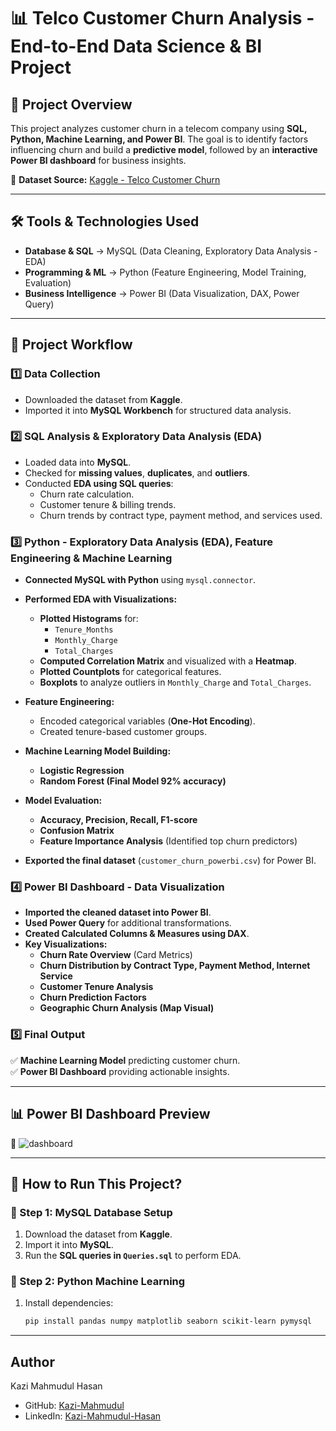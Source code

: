 # 📊 Telco Customer Churn Analysis - End-to-End Data Science & BI Project

## 🚀 Project Overview
This project analyzes customer churn in a telecom company using **SQL, Python, Machine Learning, and Power BI**. The goal is to identify factors influencing churn and build a **predictive model**, followed by an **interactive Power BI dashboard** for business insights.

🔗 **Dataset Source:** [Kaggle - Telco Customer Churn](https://www.kaggle.com/datasets/yeanzc/telco-customer-churn-ibm-dataset)

---

## 🛠 Tools & Technologies Used
- **Database & SQL** → MySQL (Data Cleaning, Exploratory Data Analysis - EDA)
- **Programming & ML** → Python (Feature Engineering, Model Training, Evaluation)
- **Business Intelligence** → Power BI (Data Visualization, DAX, Power Query)

---

## 📌 Project Workflow

### **1️⃣ Data Collection**
- Downloaded the dataset from **Kaggle**.
- Imported it into **MySQL Workbench** for structured data analysis.

### **2️⃣ SQL Analysis & Exploratory Data Analysis (EDA)**
- Loaded data into **MySQL**.
- Checked for **missing values**, **duplicates**, and **outliers**.
- Conducted **EDA using SQL queries**:
  - Churn rate calculation.
  - Customer tenure & billing trends.
  - Churn trends by contract type, payment method, and services used.

### **3️⃣ Python - Exploratory Data Analysis (EDA), Feature Engineering & Machine Learning**
- **Connected MySQL with Python** using `mysql.connector`.  
- **Performed EDA with Visualizations:**
  - **Plotted Histograms** for:
    - `Tenure_Months`
    - `Monthly_Charge`
    - `Total_Charges`
  - **Computed Correlation Matrix** and visualized with a **Heatmap**.
  - **Plotted Countplots** for categorical features.
  - **Boxplots** to analyze outliers in `Monthly_Charge` and `Total_Charges`.

- **Feature Engineering:**
  - Encoded categorical variables (**One-Hot Encoding**).
  - Created tenure-based customer groups.

- **Machine Learning Model Building:**
  - **Logistic Regression**
  - **Random Forest (Final Model 92% accuracy)**

- **Model Evaluation:**
  - **Accuracy, Precision, Recall, F1-score**
  - **Confusion Matrix**
  - **Feature Importance Analysis** (Identified top churn predictors)

- **Exported the final dataset** (`customer_churn_powerbi.csv`) for Power BI.


### **4️⃣ Power BI Dashboard - Data Visualization**
- **Imported the cleaned dataset into Power BI**.
- **Used Power Query** for additional transformations.
- **Created Calculated Columns & Measures using DAX**.
- **Key Visualizations:**
  - **Churn Rate Overview** (Card Metrics)
  - **Churn Distribution by Contract Type, Payment Method, Internet Service**
  - **Customer Tenure Analysis**
  - **Churn Prediction Factors**
  - **Geographic Churn Analysis (Map Visual)**

### **5️⃣ Final Output**
✅ **Machine Learning Model** predicting customer churn.  
✅ **Power BI Dashboard** providing actionable insights.  

---

## 📊 Power BI Dashboard Preview
🔽 ![dashboard](https://i.ibb.co.com/n9kDD9r/Churn-Analysis-Dashboard-page-0001.jpg)

---

## 🏁 How to Run This Project?

### **🔹 Step 1: MySQL Database Setup**
1. Download the dataset from **Kaggle**.
2. Import it into **MySQL**.
3. Run the **SQL queries in `Queries.sql`** to perform EDA.

### **🔹 Step 2: Python Machine Learning**
1. Install dependencies:
   ```bash
   pip install pandas numpy matplotlib seaborn scikit-learn pymysql
---

## Author
Kazi Mahmudul Hasan 
- GitHub: [Kazi-Mahmudul](https://github.com/Kazi-Mahmudul)
- LinkedIn: [Kazi-Mahmudul-Hasan](www.linkedin.com/in/kazi-mahmudul-hasan)

